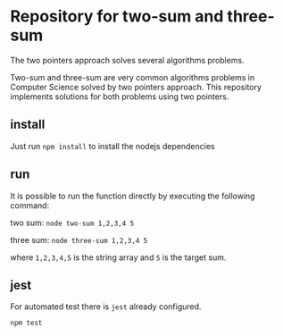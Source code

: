 # Repository for two-sum and three-sum

The two pointers approach solves several algorithms problems.

Two-sum and three-sum are very common algorithms problems in Computer Science solved by two pointers approach.
This repository implements solutions for both problems using two pointers.

## install

Just run `npm install` to install the nodejs dependencies

## run

It is possible to run the function directly by executing the following command:

two sum:
`node two-sum 1,2,3,4 5`

three sum:
`node three-sum 1,2,3,4 5`

where `1,2,3,4,5` is the string array and `5` is the target sum.

## jest

For automated test there is `jest` already configured.

`npm test`
